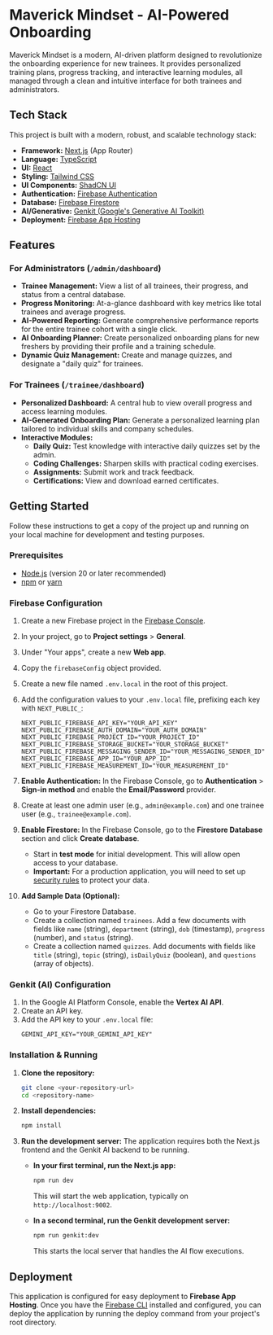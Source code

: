 # Maverick Mindset - AI-Powered Onboarding

Maverick Mindset is a modern, AI-driven platform designed to revolutionize the onboarding experience for new trainees. It provides personalized training plans, progress tracking, and interactive learning modules, all managed through a clean and intuitive interface for both trainees and administrators.

## Tech Stack

This project is built with a modern, robust, and scalable technology stack:

- **Framework:** [Next.js](https://nextjs.org/) (App Router)
- **Language:** [TypeScript](https://www.typescriptlang.org/)
- **UI:** [React](https://react.dev/)
- **Styling:** [Tailwind CSS](https://tailwindcss.com/)
- **UI Components:** [ShadCN UI](https://ui.shadcn.com/)
- **Authentication:** [Firebase Authentication](https://firebase.google.com/docs/auth)
- **Database:** [Firebase Firestore](https://firebase.google.com/docs/firestore)
- **AI/Generative:** [Genkit (Google's Generative AI Toolkit)](https://firebase.google.com/docs/genkit)
- **Deployment:** [Firebase App Hosting](https://firebase.google.com/docs/hosting)

## Features

### For Administrators (`/admin/dashboard`)
- **Trainee Management:** View a list of all trainees, their progress, and status from a central database.
- **Progress Monitoring:** At-a-glance dashboard with key metrics like total trainees and average progress.
- **AI-Powered Reporting:** Generate comprehensive performance reports for the entire trainee cohort with a single click.
- **AI Onboarding Planner:** Create personalized onboarding plans for new freshers by providing their profile and a training schedule.
- **Dynamic Quiz Management:** Create and manage quizzes, and designate a "daily quiz" for trainees.

### For Trainees (`/trainee/dashboard`)
- **Personalized Dashboard:** A central hub to view overall progress and access learning modules.
- **AI-Generated Onboarding Plan:** Generate a personalized learning plan tailored to individual skills and company schedules.
- **Interactive Modules:**
    - **Daily Quiz:** Test knowledge with interactive daily quizzes set by the admin.
    - **Coding Challenges:** Sharpen skills with practical coding exercises.
    - **Assignments:** Submit work and track feedback.
    - **Certifications:** View and download earned certificates.

## Getting Started

Follow these instructions to get a copy of the project up and running on your local machine for development and testing purposes.

### Prerequisites

- [Node.js](https://nodejs.org/en) (version 20 or later recommended)
- [npm](https://www.npmjs.com/) or [yarn](https://yarnpkg.com/)

### Firebase Configuration

1.  Create a new Firebase project in the [Firebase Console](https://console.firebase.google.com/).
2.  In your project, go to **Project settings** > **General**.
3.  Under "Your apps", create a new **Web app**.
4.  Copy the `firebaseConfig` object provided.
5.  Create a new file named `.env.local` in the root of this project.
6.  Add the configuration values to your `.env.local` file, prefixing each key with `NEXT_PUBLIC_`:

    ```env
    NEXT_PUBLIC_FIREBASE_API_KEY="YOUR_API_KEY"
    NEXT_PUBLIC_FIREBASE_AUTH_DOMAIN="YOUR_AUTH_DOMAIN"
    NEXT_PUBLIC_FIREBASE_PROJECT_ID="YOUR_PROJECT_ID"
    NEXT_PUBLIC_FIREBASE_STORAGE_BUCKET="YOUR_STORAGE_BUCKET"
    NEXT_PUBLIC_FIREBASE_MESSAGING_SENDER_ID="YOUR_MESSAGING_SENDER_ID"
    NEXT_PUBLIC_FIREBASE_APP_ID="YOUR_APP_ID"
    NEXT_PUBLIC_FIREBASE_MEASUREMENT_ID="YOUR_MEASUREMENT_ID"
    ```

7.  **Enable Authentication:** In the Firebase Console, go to **Authentication** > **Sign-in method** and enable the **Email/Password** provider.
8.  Create at least one admin user (e.g., `admin@example.com`) and one trainee user (e.g., `trainee@example.com`).

9.  **Enable Firestore:** In the Firebase Console, go to the **Firestore Database** section and click **Create database**.
    - Start in **test mode** for initial development. This will allow open access to your database.
    - **Important:** For a production application, you will need to set up [security rules](https://firebase.google.com/docs/firestore/security/get-started) to protect your data.

10. **Add Sample Data (Optional):**
    - Go to your Firestore Database.
    - Create a collection named `trainees`. Add a few documents with fields like `name` (string), `department` (string), `dob` (timestamp), `progress` (number), and `status` (string).
    - Create a collection named `quizzes`. Add documents with fields like `title` (string), `topic` (string), `isDailyQuiz` (boolean), and `questions` (array of objects).

### Genkit (AI) Configuration

1.  In the Google AI Platform Console, enable the **Vertex AI API**.
2.  Create an API key.
3.  Add the API key to your `.env.local` file:
    ```env
    GEMINI_API_KEY="YOUR_GEMINI_API_KEY"
    ```

### Installation & Running

1.  **Clone the repository:**
    ```bash
    git clone <your-repository-url>
    cd <repository-name>
    ```

2.  **Install dependencies:**
    ```bash
    npm install
    ```

3.  **Run the development server:**
    The application requires both the Next.js frontend and the Genkit AI backend to be running.

    - **In your first terminal, run the Next.js app:**
      ```bash
      npm run dev
      ```
      This will start the web application, typically on `http://localhost:9002`.

    - **In a second terminal, run the Genkit development server:**
      ```bash
      npm run genkit:dev
      ```
      This starts the local server that handles the AI flow executions.

## Deployment

This application is configured for easy deployment to **Firebase App Hosting**. Once you have the [Firebase CLI](https://firebase.google.com/docs/cli) installed and configured, you can deploy the application by running the deploy command from your project's root directory.

    